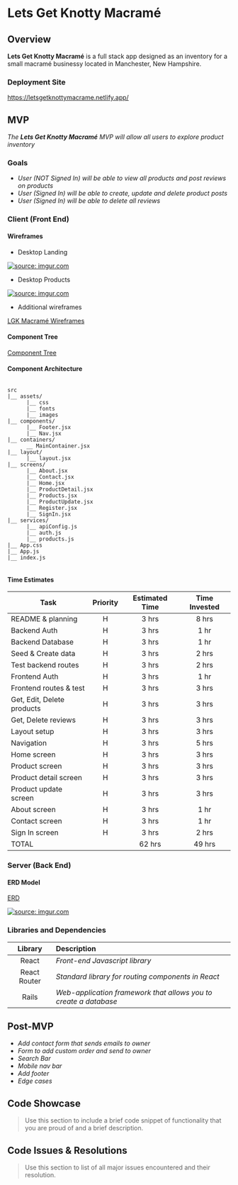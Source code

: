 # Lets Get Knotty Macramé

## Overview

**Lets Get Knotty Macramé** is a full stack app designed as an inventory for a small macramé businessy located in Manchester, New Hampshire.

### Deployment Site

https://letsgetknottymacrame.netlify.app/

## MVP

_The **Lets Get Knotty Macramé** MVP will allow all users to explore product inventory_

### Goals

- _User (NOT Signed In) will be able to view all products and post reviews on products_
- _User (Signed In) will be able to create, update and delete product posts_
- _User (Signed In) will be able to delete all reviews_

### Client (Front End)

#### Wireframes

- Desktop Landing

<a href="https://imgur.com/pehOdy1"><img src="https://i.imgur.com/pehOdy1.jpg" title="source: imgur.com" /></a>

- Desktop Products

<a href="https://imgur.com/bI4uRJg"><img src="https://i.imgur.com/bI4uRJg.png" title="source: imgur.com" /></a>

- Additional wireframes

[LGK Macramé Wireframes](https://www.figma.com/file/Tf5mRL78LeAkrSeBVOtiyx/LGK-Macram%C3%A9?node-id=18%3A2)

#### Component Tree

[Component Tree](https://whimsical.com/lets-get-knotty-macrame-component-tree-5dqhYFuvkBdgp8ZSfrVT9o)

#### Component Architecture

```structure

src
|__ assets/
      |__ css
      |__ fonts
      |__ images
|__ components/
      |__ Footer.jsx
      |__ Nav.jsx
|__ containers/
      __ MainContainer.jsx
|__ layout/
      |__ layout.jsx
|__ screens/
      |__ About.jsx
      |__ Contact.jsx
      |__ Home.jsx
      |__ ProductDetail.jsx
      |__ Products.jsx
      |__ ProductUpdate.jsx
      |__ Register.jsx
      |__ SignIn.jsx
|__ services/
      |__ apiConfig.js
      |__ auth.js
      |__ products.js
|__ App.css
|__ App.js
|__ index.js


```

#### Time Estimates

| Task                       | Priority | Estimated Time | Time Invested |
| -------------------------- | :------: | :------------: | :-----------: |
| README & planning          |    H     |     3 hrs      |     8 hrs     |
| Backend Auth               |    H     |     3 hrs      |     1 hr      |
| Backend Database           |    H     |     3 hrs      |     1 hr      |
| Seed & Create data         |    H     |     3 hrs      |     2 hrs     |
| Test backend routes        |    H     |     3 hrs      |     2 hrs     |
| Frontend Auth              |    H     |     3 hrs      |     1 hr      |
| Frontend routes & test     |    H     |     3 hrs      |     3 hrs     |
| Get, Edit, Delete products |    H     |     3 hrs      |     3 hrs     |
| Get, Delete reviews        |    H     |     3 hrs      |     3 hrs     |
| Layout setup               |    H     |     3 hrs      |     3 hrs     |
| Navigation                 |    H     |     3 hrs      |     5 hrs     |
| Home screen                |    H     |     3 hrs      |     3 hrs     |
| Product screen             |    H     |     3 hrs      |     3 hrs     |
| Product detail screen      |    H     |     3 hrs      |     3 hrs     |
| Product update screen      |    H     |     3 hrs      |     3 hrs     |
| About screen               |    H     |     3 hrs      |     1 hr      |
| Contact screen             |    H     |     3 hrs      |     1 hr      |
| Sign In screen             |    H     |     3 hrs      |     2 hrs     |
| TOTAL                      |          |     62 hrs     |    49 hrs     |

### Server (Back End)

#### ERD Model

[ERD](https://drive.google.com/file/d/1uMmwVYqFvKwwi_ilNblD7EoPEpIuJkaV/view?usp=sharing)

<a href="https://imgur.com/62hPG0N"><img src="https://i.imgur.com/62hPG0N.jpg" title="source: imgur.com" /></a>

### Libraries and Dependencies

|   Library    | Description                                                      |
| :----------: | :--------------------------------------------------------------- |
|    React     | _Front-end Javascript library_                                   |
| React Router | _Standard library for routing components in React_               |
|    Rails     | _Web-application framework that allows you to create a database_ |

## Post-MVP

- _Add contact form that sends emails to owner_
- _Form to add custom order and send to owner_
- _Search Bar_
- _Mobile nav bar_
- _Add footer_
- _Edge cases_

## Code Showcase

> Use this section to include a brief code snippet of functionality that you are proud of and a brief description.

## Code Issues & Resolutions

> Use this section to list of all major issues encountered and their resolution.
